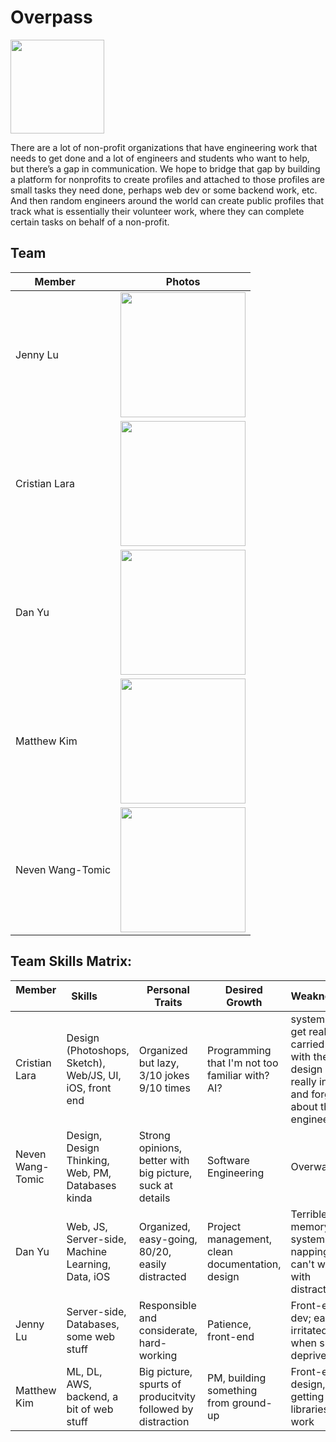 # Overpass

<img src="https://scontent-lax3-2.xx.fbcdn.net/v/t34.0-12/26942733_1809311255745702_257658997_n.png?oh=be662dc1b2171295b2c0b1c812130f7a&oe=5A60BFA0" height="150">

There are a lot of non-profit organizations that have engineering work that needs to get done and a lot of engineers and students who want to help, but there’s a gap in communication. We hope to bridge that gap by building a platform for nonprofits to create profiles and attached to those profiles are small tasks they need done, perhaps web dev or some backend work, etc. And then random engineers around the world can create public profiles that track what is essentially their volunteer work, where they can complete certain tasks on behalf of a non-profit.

## Team

| Member        | Photos |
|---|---|
| Jenny Lu | <img src="https://scontent-lax3-2.xx.fbcdn.net/v/t31.0-8/19787345_10212304145214668_3365721938108219112_o.jpg?oh=05442e313722317d94ef9a61a1073b25&oe=5ADBC961" height="200"> |
| Cristian Lara | <img src="https://scontent-lax3-2.xx.fbcdn.net/v/t31.0-8/26240436_1790660624278453_2368794821920835065_o.jpg?oh=24edfc3cb52881d4a211987a91dcc78d&oe=5AEBEA50" height="200"> |
| Dan Yu | <img src="https://scontent-lax3-2.xx.fbcdn.net/v/t1.0-9/16387150_10206642579183537_6546298417827281839_n.jpg?oh=7b9dfa6273becd9f06da729b7a4ce545&oe=5AE3AD3A" height="200"> |
| Matthew Kim | <img src="https://scontent-lax3-2.xx.fbcdn.net/v/t1.0-9/26730861_1809305125746315_3229905711863425946_n.jpg?oh=f17c6cb580ce6e025fd9d31430167d26&oe=5ADD3A8B" height="200"> |
| Neven Wang-Tomic | <img src="https://scontent-lax3-2.xx.fbcdn.net/v/t31.0-8/21167213_1757944280900680_6572546568682937630_o.jpg?oh=f3e776a8d664ebb3debd431d12a07277&oe=5AF34A91" width="200"> |


## Team Skills Matrix:

| Member        | Skills           | Personal Traits  | Desired Growth | Weaknesses |
| ------------- |-------------|-----|-|-|
| Cristian Lara      | Design (Photoshops, Sketch), Web/JS, UI, iOS, front end | Organized but lazy, 3/10 jokes 9/10 times |Programming that I'm not too familiar with? AI?|systems, C, I get really carried away with the design if I'm really into it and forget about the engineering|
| Neven Wang-Tomic  | Design, Design Thinking, Web, PM, Databases kinda | Strong opinions, better with big picture, suck at details | Software Engineering | Overwatch |
| Dan Yu | Web, JS, Server-side, Machine Learning, Data, iOS | Organized, easy-going, 80/20, easily distracted | Project management, clean documentation, design  | Terrible memory, systems, napping, can't work with distractions |
| Jenny Lu | Server-side, Databases, some web stuff  | Responsible and considerate, hard-working | Patience, front-end | Front-end dev; easily irritated when sleep-deprived |
| Matthew Kim | ML, DL, AWS, backend, a bit of web stuff | Big picture, spurts of producitvity followed by distraction | PM, building something from ground-up | Front-end, design, getting libraries to work |
